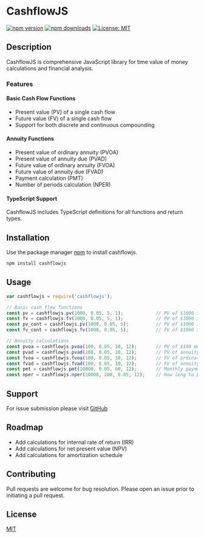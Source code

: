 # CashflowJS
[![npm version](https://img.shields.io/npm/v/cashflowjs.svg)](https://www.npmjs.com/package/cashflowjs)
[![npm downloads](https://img.shields.io/npm/dm/cashflowjs.svg)](https://www.npmjs.com/package/cashflowjs)
[![License: MIT](https://img.shields.io/badge/License-MIT-yellow.svg)](https://opensource.org/licenses/MIT)

## Description
CashflowJS is comprehensive JavaScript library for time value of money calculations and financial analysis.

### Features

#### Basic Cash Flow Functions
* Present value (PV) of a single cash flow
* Future value (FV) of a single cash flow
* Support for both discrete and continuous compounding

#### Annuity Functions
* Present value of ordinary annuity (PVOA)
* Present value of annuity due (PVAD)
* Future value of ordinary annuity (FVOA)
* Future value of annuity due (FVAD)
* Payment calculation (PMT)
* Number of periods calculation (NPER)

#### TypeScript Support
CashflowJS includes TypeScript definitions for all functions and return types.

## Installation

Use the package manager [npm](https://www.npmjs.com) to install cashflowjs.

```bash
npm install cashflowjs
```

## Usage

```javascript
var cashflowjs = require('cashflowjs');

// Basic cash flow functions
const pv = cashflowjs.pv(1000, 0.05, 5, 1);            // PV of $1000 in 5 years at 5% annual interest
const fv = cashflowjs.fv(1000, 0.05, 5, 1);            // FV of $1000 in 5 years at 5% annual interest
const pv_cont = cashflowjs.pv(1000, 0.05, 5);          // PV of $1000 in 5 years with continuous compounding
const fv_cont = cashflowjs.fv(1000, 0.05, 5);          // FV of $1000 in 5 years with continuous compounding

// Annuity calculations
const pvoa = cashflowjs.pvoa(100, 0.05, 10, 12);       // PV of $100 monthly payment for 10 years at 5%
const pvad = cashflowjs.pvad(100, 0.05, 10, 12);       // PV of annuity due
const fvoa = cashflowjs.fvoa(100, 0.05, 10, 12);       // FV of ordinary annuity
const fvad = cashflowjs.fvad(100, 0.05, 10, 12);       // FV of annuity due
const pmt = cashflowjs.pmt(10000, 0.05, 60, 12);       // Monthly payment on $10,000 loan
const nper = cashflowjs.nper(10000, 200, 0.05, 12);    // How long to pay off $10,000 at $200/month
```

## Support
For issue submission please visit [GitHub](https://github.com/rjwehrle/cashflowjs/issues)

## Roadmap
* Add calculations for internal rate of return (IRR)
* Add calculations for net present value (NPV)
* Add calculations for amortization schedule

## Contributing

Pull requests are welcome for bug resolution. Please open an issue prior to initiating a pull request.

## License

[MIT](https://choosealicense.com/licenses/mit/)
